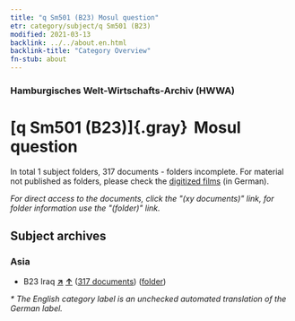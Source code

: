 ```yaml
---
title: "q Sm501 (B23) Mosul question"
etr: category/subject/q Sm501 (B23)
modified: 2021-03-13
backlink: ../../about.en.html
backlink-title: "Category Overview"
fn-stub: about
---
```


### Hamburgisches Welt-Wirtschafts-Archiv (HWWA)
# [q Sm501 (B23)]{.gray}&#8201; Mosul question&#160; 





In total 1 subject folders, 317 documents - folders incomplete.
For material not published as folders, please check the [digitized films](/film/h1_sh) (in German).

_For direct access to the documents, click the "(xy documents)" link, for folder information use the "(folder)" link._

## Subject archives



### Asia

- B23 Iraq [**&nearr;**](../../../geo/i/141113/about.en.html "Iraq (all folders)") [**&uarr;**](../../../geo/about.en.html#B23 "Country category system") (<a href="https://pm20.zbw.eu/dfgview/sh/141113,146014" title="about: Iraq : Mosul question" target="_blank">317 documents</a>) ([folder](http://purl.org/pressemappe20/folder/sh/141113,146014))


_* The English category label is an unchecked automated translation of the German label._

